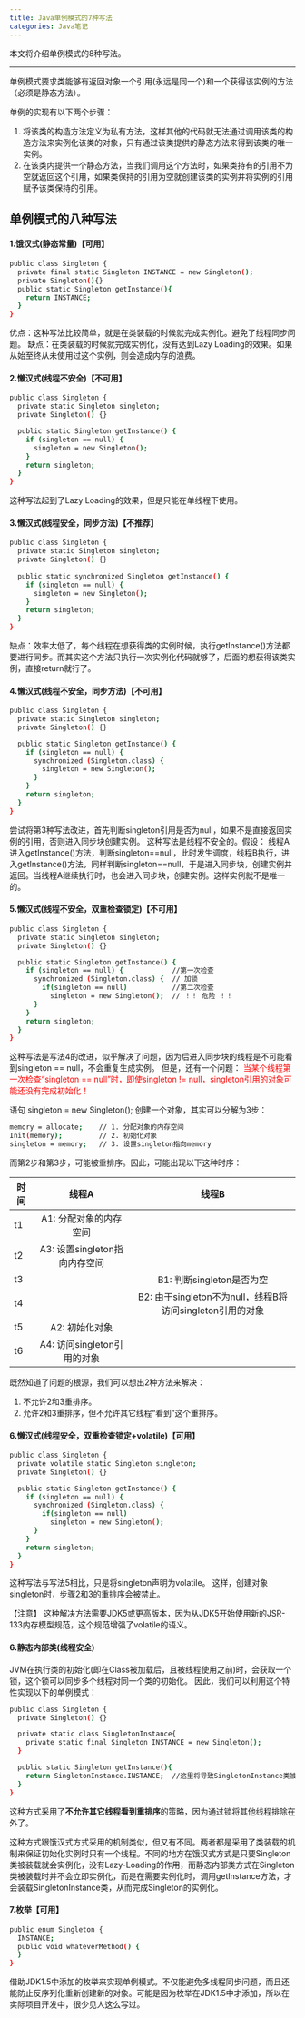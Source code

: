 ```yaml
---
title: Java单例模式的7种写法
categories: Java笔记
---
```


本文将介绍单例模式的8种写法。
<!--more-->

---

单例模式要求类能够有返回对象一个引用(永远是同一个)和一个获得该实例的方法（必须是静态方法）。

单例的实现有以下两个步骤：
1. 将该类的构造方法定义为私有方法，这样其他的代码就无法通过调用该类的构造方法来实例化该类的对象，只有通过该类提供的静态方法来得到该类的唯一实例。
2. 在该类内提供一个静态方法，当我们调用这个方法时，如果类持有的引用不为空就返回这个引用，如果类保持的引用为空就创建该类的实例并将实例的引用赋予该类保持的引用。

## 单例模式的八种写法

#### 1.饿汉式(静态常量)【可用】

```bash
public class Singleton {
  private final static Singleton INSTANCE = new Singleton();
  private Singleton(){}
  public static Singleton getInstance(){
    return INSTANCE;
  }
}
```
优点：这种写法比较简单，就是在类装载的时候就完成实例化。避免了线程同步问题。
缺点：在类装载的时候就完成实例化，没有达到Lazy Loading的效果。如果从始至终从未使用过这个实例，则会造成内存的浪费。


#### 2.懒汉式(线程不安全)【不可用】
```bash
public class Singleton {
  private static Singleton singleton;
  private Singleton() {}

  public static Singleton getInstance() {
    if (singleton == null) {
      singleton = new Singleton();
    }
    return singleton;
  }
}
```
这种写法起到了Lazy Loading的效果，但是只能在单线程下使用。

#### 3.懒汉式(线程安全，同步方法)【不推荐】
```bash
public class Singleton {
  private static Singleton singleton;
  private Singleton() {}
  
  public static synchronized Singleton getInstance() {
    if (singleton == null) {
      singleton = new Singleton();
    }
    return singleton;
  }
}
```
缺点：效率太低了，每个线程在想获得类的实例时候，执行getInstance()方法都要进行同步。而其实这个方法只执行一次实例化代码就够了，后面的想获得该类实例，直接return就行了。

#### 4.懒汉式(线程不安全，同步方法)【不可用】
```bash
public class Singleton {
  private static Singleton singleton;
  private Singleton() {}

  public static Singleton getInstance() {
    if (singleton == null) {
      synchronized (Singleton.class) {
        singleton = new Singleton();
      }
    }
    return singleton;
  }
}
```
尝试将第3种写法改进，首先判断singleton引用是否为null，如果不是直接返回实例的引用，否则进入同步块创建实例。
这种写法是线程不安全的。假设：
线程A进入getInstance()方法，判断singleton==null，此时发生调度，线程B执行，进入getInstance()方法，同样判断singleton==null，于是进入同步块，创建实例并返回。当线程A继续执行时，也会进入同步块，创建实例。这样实例就不是唯一的。


#### 5.懒汉式(线程不安全，双重检查锁定)【不可用】
```bash
public class Singleton {
  private static Singleton singleton;
  private Singleton() {}

  public static Singleton getInstance() {
    if (singleton == null) {            //第一次检查
      synchronized (Singleton.class) {  // 加锁
        if(singleton == null)           //第二次检查
          singleton = new Singleton();  // ！！ 危险 ！！
      }
    }
    return singleton;
  }
}
```
这种写法是写法4的改进，似乎解决了问题，因为后进入同步块的线程是不可能看到singleton == null，不会重复生成实例。
但是，还有一个问题：
<font color=red>当某个线程第一次检查“singleton == null”时，即使singleton != null，singleton引用的对象可能还没有完成初始化！</font>

语句 singleton = new Singleton(); 创建一个对象，其实可以分解为3步：
```bash
memory = allocate;    // 1. 分配对象的内存空间
Init(memory);         // 2. 初始化对象
singleton = memory;   // 3. 设置singleton指向memory
```
而第2步和第3步，可能被重排序。因此，可能出现以下这种时序：

| 时间         | 线程A           | 线程B  |
| ------------- |:-------------:|:-----:|
|t1| A1: 分配对象的内存空间 |  |
|t2| A3: 设置singleton指向内存空间     |    |
|t3||    B1: 判断singleton是否为空 |
|t4||    B2: 由于singleton不为null，线程B将访问singleton引用的对象 |
| t5   |  A2: 初始化对象  ||
| t6   |  A4: 访问singleton引用的对象      ||

既然知道了问题的根源，我们可以想出2种方法来解决：
1. 不允许2和3重排序。
2. 允许2和3重排序，但不允许其它线程“看到”这个重排序。


#### 6.懒汉式(线程安全，双重检查锁定+volatile)【可用】
```bash
public class Singleton {
  private volatile static Singleton singleton;
  private Singleton() {}

  public static Singleton getInstance() {
    if (singleton == null) {
      synchronized (Singleton.class) {
        if(singleton == null)
          singleton = new Singleton();
      }
    }
    return singleton;
  }
}
```
这种写法与写法5相比，只是将singleton声明为volatile。
这样，创建对象singleton时，步骤2和3的重排序会被禁止。

【注意】
这种解决方法需要JDK5或更高版本，因为从JDK5开始使用新的JSR-133内存模型规范，这个规范增强了volatile的语义。


#### 6.静态内部类(线程安全)
JVM在执行类的初始化(即在Class被加载后，且被线程使用之前)时，会获取一个锁，这个锁可以同步多个线程对同一个类的初始化。
因此，我们可以利用这个特性实现以下的单例模式：
```bash
public class Singleton {
  private Singleton() {}

  private static class SingletonInstance{
    private static final Singleton INSTANCE = new Singleton();
  }

  public static Singleton getInstance(){
    return SingletonInstance.INSTANCE;  //这里将导致SingletonInstance类被初始化
  }
}
```
这种方式采用了**不允许其它线程看到重排序**的策略，因为通过锁将其他线程排除在外了。

这种方式跟饿汉式方式采用的机制类似，但又有不同。两者都是采用了类装载的机制来保证初始化实例时只有一个线程。不同的地方在饿汉式方式是只要Singleton类被装载就会实例化，没有Lazy-Loading的作用，而静态内部类方式在Singleton类被装载时并不会立即实例化，而是在需要实例化时，调用getInstance方法，才会装载SingletonInstance类，从而完成Singleton的实例化。



#### 7.枚举【可用】
```bash
public enum Singleton {
  INSTANCE;
  public void whateverMethod() {
  }
}
```
借助JDK1.5中添加的枚举来实现单例模式。不仅能避免多线程同步问题，而且还能防止反序列化重新创建新的对象。可能是因为枚举在JDK1.5中才添加，所以在实际项目开发中，很少见人这么写过。